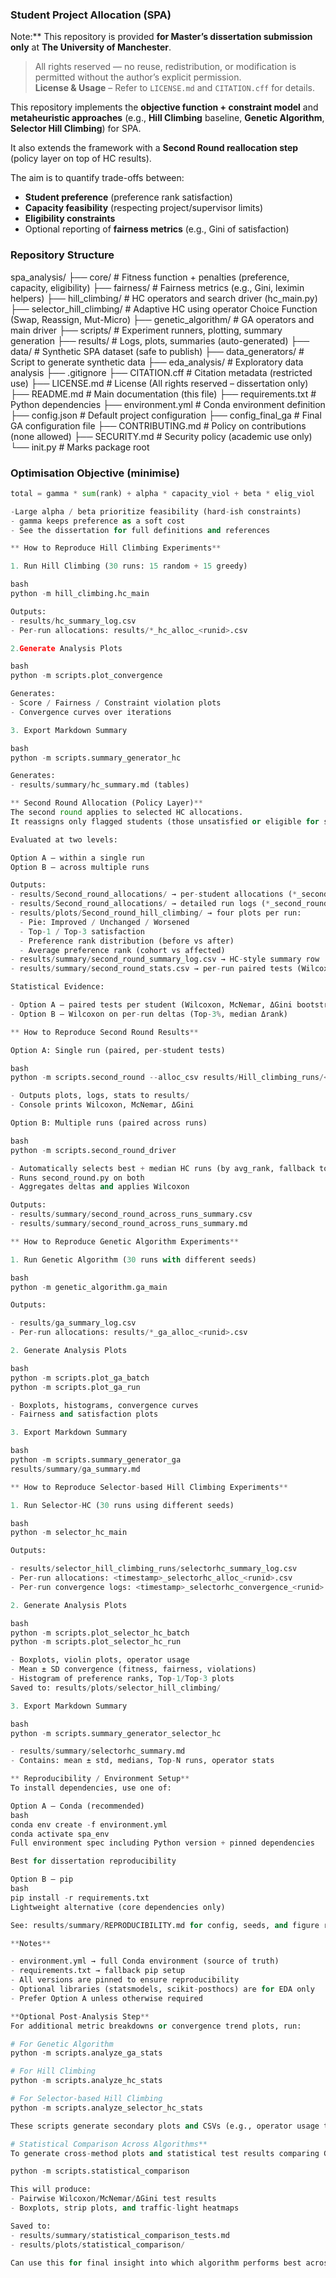 ### Student Project Allocation (SPA)

Note:** This repository is provided **for Master’s dissertation submission only** at **The University of Manchester**.
> All rights reserved — no reuse, redistribution, or modification is permitted without the author’s explicit permission.  
> **License & Usage** – Refer to `LICENSE.md` and `CITATION.cff` for details.

This repository implements the **objective function + constraint model** and **metaheuristic approaches** (e.g., **Hill Climbing** baseline, **Genetic Algorithm**, **Selector Hill Climbing**) for SPA.

It also extends the framework with a **Second Round reallocation step** (policy layer on top of HC results).

The aim is to quantify trade-offs between:
- **Student preference** (preference rank satisfaction)
- **Capacity feasibility** (respecting project/supervisor limits)
- **Eligibility constraints**
- Optional reporting of **fairness metrics** (e.g., Gini of satisfaction)


### Repository Structure
spa_analysis/
├── core/ # Fitness function + penalties (preference, capacity, eligibility)
├── fairness/ # Fairness metrics (e.g., Gini, leximin helpers)
├── hill_climbing/ # HC operators and search driver (hc_main.py)
├── selector_hill_climbing/ # Adaptive HC using operator Choice Function (Swap, Reassign, Mut-Micro)
├── genetic_algorithm/ # GA operators and main driver
├── scripts/ # Experiment runners, plotting, summary generation
├── results/ # Logs, plots, summaries (auto-generated)
├── data/ # Synthetic SPA dataset (safe to publish)
├── data_generators/ # Script to generate synthetic data
├── eda_analysis/ # Exploratory data analysis
├── .gitignore
├── CITATION.cff # Citation metadata (restricted use)
├── LICENSE.md # License (All rights reserved – dissertation only)
├── README.md # Main documentation (this file)
├── requirements.txt # Python dependencies
├── environment.yml # Conda environment definition
├── config.json # Default project configuration
├── config_final_ga # Final GA configuration file
├── CONTRIBUTING.md # Policy on contributions (none allowed)
├── SECURITY.md # Security policy (academic use only)
└── init.py # Marks package root


### Optimisation Objective (minimise)

```python
total = gamma * sum(rank) + alpha * capacity_viol + beta * elig_viol

-Large alpha / beta prioritize feasibility (hard-ish constraints)
- gamma keeps preference as a soft cost
- See the dissertation for full definitions and references

** How to Reproduce Hill Climbing Experiments** 

1. Run Hill Climbing (30 runs: 15 random + 15 greedy)

bash
python -m hill_climbing.hc_main

Outputs:
- results/hc_summary_log.csv
- Per-run allocations: results/*_hc_alloc_<runid>.csv

2.Generate Analysis Plots

bash
python -m scripts.plot_convergence

Generates:
- Score / Fairness / Constraint violation plots
- Convergence curves over iterations

3. Export Markdown Summary

bash
python -m scripts.summary_generator_hc

Generates:
- results/summary/hc_summary.md (tables)

** Second Round Allocation (Policy Layer)**
The second round applies to selected HC allocations.
It reassigns only flagged students (those unsatisfied or eligible for swaps) using a swap-only hill climbing step.

Evaluated at two levels:

Option A – within a single run
Option B – across multiple runs

Outputs:
- results/Second_round_allocations/ → per-student allocations (*_second_round_alloc.csv)
- results/Second_round_allocations/ → detailed run logs (*_second_round_log.csv)
- results/plots/Second_round_hill_climbing/ → four plots per run:
  - Pie: Improved / Unchanged / Worsened
  - Top-1 / Top-3 satisfaction
  - Preference rank distribution (before vs after)
  - Average preference rank (cohort vs affected)
- results/summary/second_round_summary_log.csv → HC-style summary row
- results/summary/second_round_stats.csv → per-run paired tests (Wilcoxon, McNemar, ΔGini)

Statistical Evidence:

- Option A – paired tests per student (Wilcoxon, McNemar, ΔGini bootstrap CI)
- Option B – Wilcoxon on per-run deltas (Top-3%, median Δrank)

** How to Reproduce Second Round Results**

Option A: Single run (paired, per-student tests)

bash
python -m scripts.second_round --alloc_csv results/Hill_climbing_runs/<alloc_file>.csv

- Outputs plots, logs, stats to results/
- Console prints Wilcoxon, McNemar, ΔGini

Option B: Multiple runs (paired across runs)

bash
python -m scripts.second_round_driver

- Automatically selects best + median HC runs (by avg_rank, fallback total)
- Runs second_round.py on both
- Aggregates deltas and applies Wilcoxon

Outputs:
- results/summary/second_round_across_runs_summary.csv
- results/summary/second_round_across_runs_summary.md

** How to Reproduce Genetic Algorithm Experiments**

1. Run Genetic Algorithm (30 runs with different seeds)

bash
python -m genetic_algorithm.ga_main

Outputs:

- results/ga_summary_log.csv
- Per-run allocations: results/*_ga_alloc_<runid>.csv

2. Generate Analysis Plots

bash
python -m scripts.plot_ga_batch
python -m scripts.plot_ga_run

- Boxplots, histograms, convergence curves
- Fairness and satisfaction plots

3. Export Markdown Summary

bash
python -m scripts.summary_generator_ga
results/summary/ga_summary.md

** How to Reproduce Selector-based Hill Climbing Experiments**

1. Run Selector-HC (30 runs using different seeds)

bash
python -m selector_hc_main

Outputs:

- results/selector_hill_climbing_runs/selectorhc_summary_log.csv
- Per-run allocations: <timestamp>_selectorhc_alloc_<runid>.csv
- Per-run convergence logs: <timestamp>_selectorhc_convergence_<runid>.csv

2. Generate Analysis Plots

bash
python -m scripts.plot_selector_hc_batch
python -m scripts.plot_selector_hc_run

- Boxplots, violin plots, operator usage
- Mean ± SD convergence (fitness, fairness, violations)
- Histogram of preference ranks, Top-1/Top-3 plots
Saved to: results/plots/selector_hill_climbing/

3. Export Markdown Summary

bash
python -m scripts.summary_generator_selector_hc

- results/summary/selectorhc_summary.md
- Contains: mean ± std, medians, Top-N runs, operator stats

** Reproducibility / Environment Setup** 
To install dependencies, use one of:

Option A – Conda (recommended)
bash
conda env create -f environment.yml
conda activate spa_env
Full environment spec including Python version + pinned dependencies

Best for dissertation reproducibility

Option B – pip
bash
pip install -r requirements.txt
Lightweight alternative (core dependencies only)

See: results/summary/REPRODUCIBILITY.md for config, seeds, and figure reproducibility info.

**Notes**

- environment.yml → full Conda environment (source of truth)
- requirements.txt → fallback pip setup
- All versions are pinned to ensure reproducibility
- Optional libraries (statsmodels, scikit-posthocs) are for EDA only
- Prefer Option A unless otherwise required

**Optional Post-Analysis Step** 
For additional metric breakdowns or convergence trend plots, run:

# For Genetic Algorithm
python -m scripts.analyze_ga_stats

# For Hill Climbing
python -m scripts.analyze_hc_stats

# For Selector-based Hill Climbing
python -m scripts.analyze_selector_hc_stats

These scripts generate secondary plots and CSVs (e.g., operator usage trends, convergence statistics, violation breakdowns), stored in results/ and results/plots/.

# Statistical Comparison Across Algorithms** 
To generate cross-method plots and statistical test results comparing GA, HC, and Selector-HC:

python -m scripts.statistical_comparison

This will produce:
- Pairwise Wilcoxon/McNemar/ΔGini test results
- Boxplots, strip plots, and traffic-light heatmaps

Saved to:
- results/summary/statistical_comparison_tests.md
- results/plots/statistical_comparison/

Can use this for final insight into which algorithm performs best across key metrics.